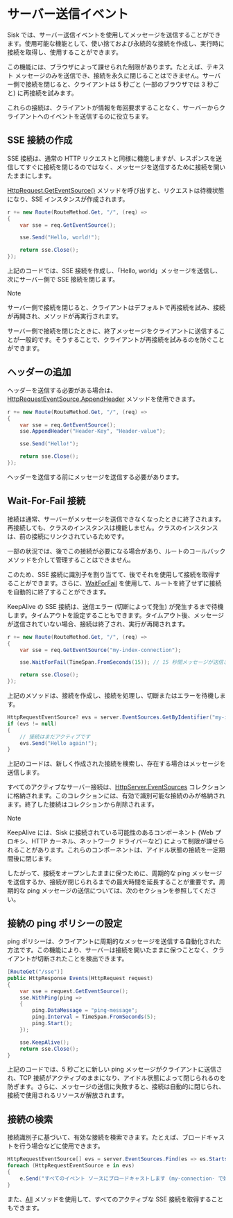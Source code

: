 # サーバー送信イベント

Sisk では、サーバー送信イベントを使用してメッセージを送信することができます。使用可能な機能として、使い捨ておよび永続的な接続を作成し、実行時に接続を取得し、使用することができます。

この機能には、ブラウザによって課せられた制限があります。たとえば、テキスト メッセージのみを送信でき、接続を永久に閉じることはできません。サーバー側で接続を閉じると、クライアントは 5 秒ごと (一部のブラウザでは 3 秒ごと) に再接続を試みます。

これらの接続は、クライアントが情報を毎回要求することなく、サーバーからクライアントへのイベントを送信するのに役立ちます。

## SSE 接続の作成

SSE 接続は、通常の HTTP リクエストと同様に機能しますが、レスポンスを送信してすぐに接続を閉じるのではなく、メッセージを送信するために接続を開いたままにします。

[HttpRequest.GetEventSource()](/api/Sisk.Core.Http.HttpRequest.GetEventSource) メソッドを呼び出すと、リクエストは待機状態になり、SSE インスタンスが作成されます。

```cs
r += new Route(RouteMethod.Get, "/", (req) =>
{
    var sse = req.GetEventSource();

    sse.Send("Hello, world!");

    return sse.Close();
});
```

上記のコードでは、SSE 接続を作成し、「Hello, world」メッセージを送信し、次にサーバー側で SSE 接続を閉じます。

> [!NOTE]
> サーバー側で接続を閉じると、クライアントはデフォルトで再接続を試み、接続が再開され、メソッドが再実行されます。
>
> サーバー側で接続を閉じたときに、終了メッセージをクライアントに送信することが一般的です。そうすることで、クライアントが再接続を試みるのを防ぐことができます。

## ヘッダーの追加

ヘッダーを送信する必要がある場合は、[HttpRequestEventSource.AppendHeader](/api/Sisk.Core.Http.Streams.HttpRequestEventSource.AppendHeader) メソッドを使用できます。

```cs
r += new Route(RouteMethod.Get, "/", (req) =>
{
    var sse = req.GetEventSource();
    sse.AppendHeader("Header-Key", "Header-value");

    sse.Send("Hello!");

    return sse.Close();
});
```

ヘッダーを送信する前にメッセージを送信する必要があります。

## Wait-For-Fail 接続

接続は通常、サーバーがメッセージを送信できなくなったときに終了されます。再接続しても、クラスのインスタンスは機能しません。クラスのインスタンスは、前の接続にリンクされているためです。

一部の状況では、後でこの接続が必要になる場合があり、ルートのコールバック メソッドを介して管理することはできません。

このため、SSE 接続に識別子を割り当てて、後でそれを使用して接続を取得することができます。さらに、[WaitForFail](/api/Sisk.Core.Http.Streams.HttpRequestEventSource.WaitForFail) を使用して、ルートを終了せずに接続を自動的に終了することができます。

KeepAlive の SSE 接続は、送信エラー (切断によって発生) が発生するまで待機します。タイムアウトを設定することもできます。タイムアウト後、メッセージが送信されていない場合、接続は終了され、実行が再開されます。

```cs
r += new Route(RouteMethod.Get, "/", (req) =>
{
    var sse = req.GetEventSource("my-index-connection");

    sse.WaitForFail(TimeSpan.FromSeconds(15)); // 15 秒間メッセージが送信されない場合、接続を終了する

    return sse.Close();
});
```

上記のメソッドは、接続を作成し、接続を処理し、切断またはエラーを待機します。

```cs
HttpRequestEventSource? evs = server.EventSources.GetByIdentifier("my-index-connection");
if (evs != null)
{
    // 接続はまだアクティブです
    evs.Send("Hello again!");
}
```

上記のコードは、新しく作成された接続を検索し、存在する場合はメッセージを送信します。

すべてのアクティブなサーバー接続は、[HttpServer.EventSources](/api/Sisk.Core.Http.HttpServer.EventSources) コレクションに格納されます。このコレクションには、有効で識別可能な接続のみが格納されます。終了した接続はコレクションから削除されます。

> [!NOTE]
> KeepAlive には、Sisk に接続されている可能性のあるコンポーネント (Web プロキシ、HTTP カーネル、ネットワーク ドライバーなど) によって制限が課せられることがあります。これらのコンポーネントは、アイドル状態の接続を一定期間後に閉じます。
>
> したがって、接続をオープンしたままに保つために、周期的な ping メッセージを送信するか、接続が閉じられるまでの最大時間を延長することが重要です。周期的な ping メッセージの送信については、次のセクションを参照してください。

## 接続の ping ポリシーの設定

ping ポリシーは、クライアントに周期的なメッセージを送信する自動化された方法です。この機能により、サーバーは接続を開いたままに保つことなく、クライアントが切断されたことを検出できます。

```cs
[RouteGet("/sse")]
public HttpResponse Events(HttpRequest request)
{
    var sse = request.GetEventSource();
    sse.WithPing(ping =>
    {
        ping.DataMessage = "ping-message";
        ping.Interval = TimeSpan.FromSeconds(5);
        ping.Start();
    });

    sse.KeepAlive();
    return sse.Close();
}
```

上記のコードでは、5 秒ごとに新しい ping メッセージがクライアントに送信され、TCP 接続がアクティブのままになり、アイドル状態によって閉じられるのを防ぎます。さらに、メッセージの送信に失敗すると、接続は自動的に閉じられ、接続で使用されるリソースが解放されます。

## 接続の検索

接続識別子に基づいて、有効な接続を検索できます。たとえば、ブロードキャストを行う場合などに使用できます。

```cs
HttpRequestEventSource[] evs = server.EventSources.Find(es => es.StartsWith("my-connection-"));
foreach (HttpRequestEventSource e in evs)
{
    e.Send("すべてのイベント ソースにブロードキャストします (my-connection- で始まる)");
}
```

また、[All](/api/Sisk.Core.Http.Streams.HttpEventSourceCollection.All) メソッドを使用して、すべてのアクティブな SSE 接続を取得することもできます。